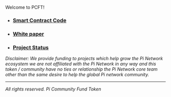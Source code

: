 Welcome to PCFT!
* ### [Smart Contract Code](https://www.bscscan.com/address/0x8683ab306bb70276b6218e5738c647a33661074e#code)
* ### [White paper](https://github.com/Pi-Community-Token/contract-source-code/wiki/White--Paper)
* ### [Project Status](https://github.com/orgs/Pi-Community-Token/projects/3)

_Disclaimer: We provide funding to projects which help grow the Pi Network ecosystem we are not affiliated with the Pi Network in any way and this token / community have no ties or relationship the Pi Network core team other than the same desire to help the global Pi network community._

***

_All rights reserved. Pi Community Fund Token_
